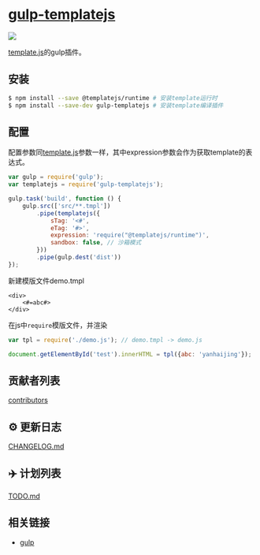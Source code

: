 # [gulp-templatejs](https://github.com/yanhaijing/blob/master/packages/gulp-templatejs)
[![](https://img.shields.io/badge/Powered%20by-jslib%20base-brightgreen.svg)](https://github.com/yanhaijing/jslib-base)

[template.js](https://github.com/yanhaijing/template.js)的gulp插件。

## 安装

```bash
$ npm install --save @templatejs/runtime # 安装template运行时
$ npm install --save-dev gulp-templatejs # 安装template编译插件
```

## 配置
配置参数同[template.js](https://github.com/yanhaijing/template.js/blob/master/doc/api.md#templateconfig)参数一样，其中expression参数会作为获取template的表达式。

```js
var gulp = require('gulp');
var templatejs = require('gulp-templatejs');

gulp.task('build', function () {
    gulp.src(['src/**.tmpl'])
        .pipe(templatejs({
            sTag: '<#',
            eTag: '#>',
            expression: 'require("@templatejs/runtime")',
            sandbox: false, // 沙箱模式
        }))
        .pipe(gulp.dest('dist'))
});

```
新建模版文件demo.tmpl

```
<div>
    <#=abc#>
</div>
```
在js中`require`模版文件，并渲染

```js
var tpl = require('./demo.js'); // demo.tmpl -> demo.js

document.getElementById('test').innerHTML = tpl({abc: 'yanhaijing'});
```

## 贡献者列表

[contributors](https://github.com/yanhaijing/template.js/graphs/contributors)

## :gear: 更新日志
[CHANGELOG.md](https://github.com/yanhaijing/template.js/blob/master/CHANGELOG.md)

## :airplane: 计划列表
[TODO.md](https://github.com/yanhaijing/template.js/blob/master/TODO.md)

## 相关链接

- [gulp](https://gulpjs.com/)